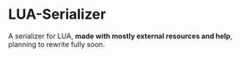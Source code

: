 # LUA-Serializer
A serializer for LUA, **made with mostly external resources and help**, planning to rewrite fully soon.
